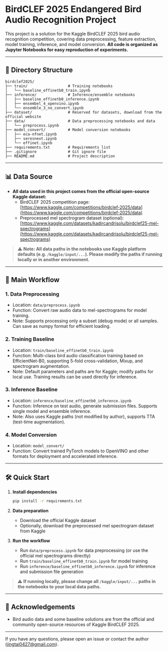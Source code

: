 # BirdCLEF 2025 Endangered Bird Audio Recognition Project

This project is a solution for the Kaggle BirdCLEF 2025 bird audio recognition competition, covering data preprocessing, feature extraction, model training, inference, and model conversion. **All code is organized as Jupyter Notebooks for easy reproduction of experiments.**

---

## 📂 Directory Structure

```
birdclef2025/
├── train/                  # Training notebooks
│   └── baseline_effinetb0_train.ipynb
├── inference/              # Inference/ensemble notebooks
│   ├── baseline_effinetb0_inference.ipynb
│   ├── ensembel_4_openvino.ipynb
│   └── ensemble_3_no_convert.ipynb
├── dataset/                # Reserved for datasets, download from the official website
├── data/                   # Data preprocessing notebooks and data
│   └── preprocess.ipynb
├── model_convert/          # Model conversion notebooks
│   ├── eca-nfnet.ipynb
│   ├── seresnext.ipynb
│   └── effinet.ipynb
├── requirements.txt        # Requirements list
├── .gitignore              # Git ignore file
├── README.md               # Project description
```

---

## 📊 Data Source

- **All data used in this project comes from the official open-source Kaggle dataset:**
  - BirdCLEF 2025 competition page: [https://www.kaggle.com/competitions/birdclef-2025/data](https://www.kaggle.com/competitions/birdclef-2025/data)
  - Preprocessed mel spectrogram dataset (optional): [https://www.kaggle.com/datasets/kadircandrisolu/birdclef25-mel-spectrograms](https://www.kaggle.com/datasets/kadircandrisolu/birdclef25-mel-spectrograms)

> ⚠️ **Note: All data paths in the notebooks use Kaggle platform defaults (e.g. `/kaggle/input/...`). Please modify the paths if running locally or in another environment.**

---

## 🚀 Main Workflow

### 1. Data Preprocessing
- Location: `data/preprocess.ipynb`
- Function: Convert raw audio data to mel-spectrograms for model training.
- Note: Supports processing only a subset (debug mode) or all samples. Can save as numpy format for efficient loading.

### 2. Training Baseline
- Location: `train/baseline_effinetb0_train.ipynb`
- Function: Multi-class bird audio classification training based on EfficientNet-B0, supporting 5-fold cross-validation, Mixup, and spectrogram augmentation.
- Note: Default parameters and paths are for Kaggle; modify paths for local use. Training results can be used directly for inference.

### 3. Inference Baseline
- Location: `inference/baseline_effinetb0_inference.ipynb`
- Function: Inference on test audio, generate submission files. Supports single model and ensemble inference.
- Note: Also uses Kaggle paths (not modified by author), supports TTA (test-time augmentation).

### 4. Model Conversion
- Location: `model_convert/`
- Function: Convert trained PyTorch models to OpenVINO and other formats for deployment and accelerated inference.

---

## 🛠️ Quick Start

1. **Install dependencies**
   ```bash
   pip install -r requirements.txt
   ```
2. **Data preparation**
   - Download the official Kaggle dataset
   - Optionally, download the preprocessed mel spectrogram dataset from Kaggle

3. **Run the workflow**
   - Run `data/preprocess.ipynb` for data preprocessing (or use the official mel spectrograms directly)
   - Run `train/baseline_effinetb0_train.ipynb` for model training
   - Run `inference/baseline_effinetb0_inference.ipynb` for inference and submission file generation

> ⚠️ **If running locally, please change all `/kaggle/input/...` paths in the notebooks to your local data paths.**

---

## 🙏 Acknowledgements
- Bird audio data and some baseline solutions are from the official and community open-source resources of Kaggle BirdCLEF 2025.

---

If you have any questions, please open an issue or contact the author (jingtai0427@gmail.com). 